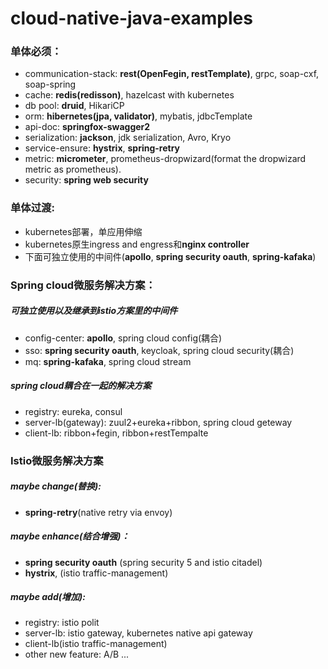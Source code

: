 # cloud-native-java-examples

### 单体必须：
+ communication-stack: **rest(OpenFegin, restTemplate)**, grpc, soap-cxf, soap-spring
+ cache: **redis(redisson)**, hazelcast with kubernetes
+ db pool: **druid**, HikariCP
+ orm: **hibernetes(jpa, validator)**, mybatis, jdbcTemplate
+ api-doc: **springfox-swagger2**
+ serialization: **jackson**, jdk serialization, Avro, Kryo 
+ service-ensure: **hystrix**, **spring-retry**
+ metric: **micrometer**, prometheus-dropwizard(format the dropwizard metric as prometheus).
+ security: **spring web security**

### 单体过渡:
+ kubernetes部署，单应用伸缩
+ kubernetes原生ingress and engress和**nginx controller**
+ 下面可独立使用的中间件(**apollo**, **spring security oauth**, **spring-kafaka**)

### Spring cloud微服务解决方案：
##### 可独立使用以及继承到istio方案里的中间件
+ config-center: **apollo**, spring cloud config(耦合)
+ sso: **spring security oauth**, keycloak, spring cloud security(耦合)
+ mq: **spring-kafaka**, spring cloud stream
##### spring cloud耦合在一起的解决方案
+ registry: eureka, consul
+ server-lb(gateway): zuul2+eureka+ribbon, spring cloud geteway
+ client-lb: ribbon+fegin, ribbon+restTempalte

### Istio微服务解决方案
##### maybe change(替换):
+ **spring-retry**(native retry via envoy)

##### maybe enhance(结合增强)：
+ **spring security oauth** (spring security 5 and istio citadel)
+ **hystrix**, (istio traffic-management)

##### maybe add(增加):
+ registry: istio polit
+ server-lb: istio gateway, kubernetes native api gateway
+ client-lb(istio traffic-management)
+ other new feature: A/B ...
